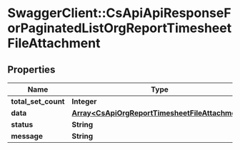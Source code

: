 # SwaggerClient::CsApiApiResponseForPaginatedListOrgReportTimesheetFileAttachment

## Properties
Name | Type | Description | Notes
------------ | ------------- | ------------- | -------------
**total_set_count** | **Integer** |  | [optional] 
**data** | [**Array&lt;CsApiOrgReportTimesheetFileAttachment&gt;**](CsApiOrgReportTimesheetFileAttachment.md) |  | [optional] 
**status** | **String** |  | [optional] 
**message** | **String** |  | [optional] 


